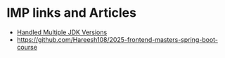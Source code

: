 # IMP links and Articles

- [Handled Multiple JDK Versions](https://sdkman.io/)
- <https://github.com/Hareesh108/2025-frontend-masters-spring-boot-course>
